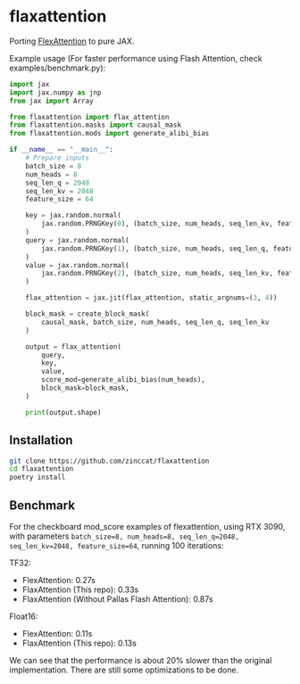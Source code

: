 # flaxattention

Porting [FlexAttention](https://github.com/pytorch-labs/attention-gym) to pure JAX.

Example usage (For faster performance using Flash Attention, check examples/benchmark.py):

```python
import jax
import jax.numpy as jnp
from jax import Array

from flaxattention import flax_attention
from flaxattention.masks import causal_mask
from flaxattention.mods import generate_alibi_bias

if __name__ == "__main__":
    # Prepare inputs
    batch_size = 8
    num_heads = 8
    seq_len_q = 2048
    seq_len_kv = 2048
    feature_size = 64

    key = jax.random.normal(
        jax.random.PRNGKey(0), (batch_size, num_heads, seq_len_kv, feature_size)
    )
    query = jax.random.normal(
        jax.random.PRNGKey(1), (batch_size, num_heads, seq_len_q, feature_size)
    )
    value = jax.random.normal(
        jax.random.PRNGKey(2), (batch_size, num_heads, seq_len_kv, feature_size)
    )

    flax_attention = jax.jit(flax_attention, static_argnums=(3, 4))

    block_mask = create_block_mask(
        causal_mask, batch_size, num_heads, seq_len_q, seq_len_kv
    )

    output = flax_attention(
        query,
        key,
        value,
        score_mod=generate_alibi_bias(num_heads),
        block_mask=block_mask,
    )

    print(output.shape)
```

## Installation

```bash
git clone https://github.com/zinccat/flaxattention
cd flaxattention
poetry install
```

## Benchmark

For the checkboard mod_score examples of flexattention, using RTX 3090, with parameters `batch_size=8, num_heads=8, seq_len_q=2048, seq_len_kv=2048, feature_size=64`, running 100 iterations:

TF32:
- FlexAttention: 0.27s
- FlaxAttention (This repo): 0.33s
- FlaxAttention (Without Pallas Flash Attention): 0.87s

Float16:
- FlexAttention: 0.11s
- FlaxAttention (This repo): 0.13s

We can see that the performance is about 20% slower than the original implementation. There are still some optimizations to be done.